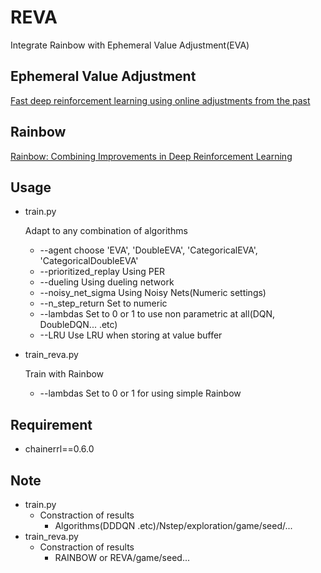 # REVA
 

Integrate Rainbow with Ephemeral Value Adjustment(EVA)

 ## Ephemeral Value Adjustment
[Fast deep reinforcement learning using online adjustments from the past](https://arxiv.org/pdf/1810.08163.pdf)

 ## Rainbow
[Rainbow: Combining Improvements in Deep Reinforcement Learning](https://arxiv.org/pdf/1710.02298.pdf)


## Usage
- train.py

    Adapt to any combination of algorithms
    - --agent choose 'EVA', 'DoubleEVA', 'CategoricalEVA', 'CategoricalDoubleEVA'
    - --prioritized_replay Using PER
    - --dueling Using dueling network
    - --noisy_net_sigma Using Noisy Nets(Numeric settings)
    - --n_step_return Set to numeric
    - --lambdas Set to 0 or 1 to use non parametric at all(DQN, DoubleDQN... .etc)
    - --LRU Use LRU when storing at value buffer
    

- train_reva.py

    Train with Rainbow
    
    - --lambdas Set to 0 or 1 for using simple Rainbow

## Requirement
- chainerrl==0.6.0

## Note
- train.py
    - Constraction of results
        - Algorithms(DDDQN .etc)/Nstep/exploration/game/seed/...
- train_reva.py
    - Constraction of results
        - RAINBOW or REVA/game/seed...
